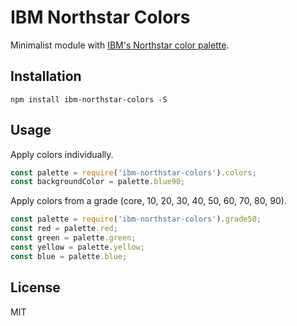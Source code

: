 # IBM Northstar Colors

Minimalist module with [IBM's Northstar color palette](https://www.ibm.com/standards/web/design/color-palette/).

## Installation

```shell
npm install ibm-northstar-colors -S
```

## Usage

Apply colors individually.

```javascript
const palette = require('ibm-northstar-colors').colors;
const backgroundColor = palette.blue90;
```

Apply colors from a grade (core, 10, 20, 30, 40, 50, 60, 70, 80, 90).

```javascript
const palette = require('ibm-northstar-colors').grade50;
const red = palette.red;
const green = palette.green;
const yellow = palette.yellow;
const blue = palette.blue;
```

## License

MIT